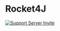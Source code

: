# Rocket4J
[![Support Server Invite](https://img.shields.io/discord/721113996337348639.svg?color=7289da&label=Rocket4J&logo=discord&style=flat-square)](https://discord.gg/8twTfkh)
